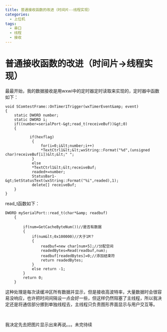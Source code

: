 ```yaml
---
title: 普通接收函数的改进（时间片--线程实现）
categories:
  - 上位机
tags:
  - 串口
  - 线程
  - 接收
---
```


# 普通接收函数的改进（时间片-&gt;线程实现）

最最开始，我的数据接收是用wxwi中的定时器定时读取来实现的，定时器中函数如下：

```
void SComtestFrame::OnTimer1Trigger(wxTimerEvent&amp; event)
{
    static DWORD number;
    static DWORD i;
    if((number=serialPort-&gt;read_t(receiveBuf))&gt;0)
    {

           if(hexflag)
            {
                for(i=0;i&lt;number;i++)
                *TextCtrl1&lt;&lt;wxString::Format("%d",(unsigned char)receiveBuf[i])&lt;&lt;" ";
            }
            else
            *TextCtrl1&lt;&lt;receiveBuf;
            readed+=number;
            StatusBar1-&gt;SetStatusText(wxString::Format("%i",readed),1);
            delete[] receiveBuf;
    }
}
```

read_t函数如下：

```
DWORD mySerialPort::read_t(char*&amp; readbuf)
    {

        if(num=GetCacheByteNum())//是否有数据
        {
            if(num&lt;0x100000)//大于1M？
            {
                readbuf=new char[num+5];//分配空间
                readedBytes=Read(readbuf,num);
                readbuf[readedBytes]=0;//添加结束符
                return readedBytes;
            }
            else return -1;
        }
        return 0;
    }
```

这种处理是每次读缓冲区所有数据并显示，但是接收高波特率，大量数据时会很容易没响应，也许把时间间隔设一点会好一些，但这样仍然阻塞了主线程，所以我决定还是将通信部分挪到单独线程去，主线程只负责图形界面显示与用户交互等。

<br/> 

我决定先去把图片显示出来再说。。。未完待续<br/> <br/> 
